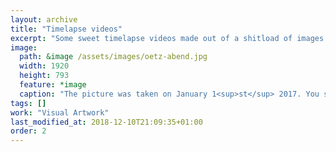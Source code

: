 ```yaml
---
layout: archive
title: "Timelapse videos"
excerpt: "Some sweet timelapse videos made out of a shitload of images."
image: 
  path: &image /assets/images/oetz-abend.jpg
  width: 1920
  height: 793
  feature: *image
  caption: "The picture was taken on January 1<sup>st</sup> 2017. You see a bit of Oetz, Sautens and parts of Imst."
tags: []
work: "Visual Artwork"
last_modified_at: 2018-12-10T21:09:35+01:00
order: 2
---
```

